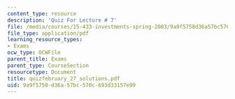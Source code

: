 ```yaml
---
content_type: resource
description: 'Quiz For Lecture # 7'
file: /media/courses/15-433-investments-spring-2003/9a9f5758d36a57bc570c693d33157e99_quizfebruary_27_solutions.pdf
file_type: application/pdf
learning_resource_types:
- Exams
ocw_type: OCWFile
parent_title: Exams
parent_type: CourseSection
resourcetype: Document
title: quizfebruary_27_solutions.pdf
uid: 9a9f5758-d36a-57bc-570c-693d33157e99
---
```

